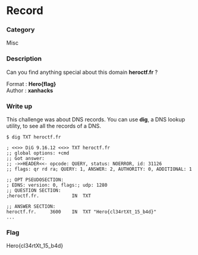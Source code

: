 # Record

### Category

Misc

### Description

Can you find anything special about this domain **heroctf.fr** ?

Format : **Hero{flag}**<br>
Author : **xanhacks**

### Write up

This challenge was about DNS records. You can use **dig**, a DNS lookup utility, to see all the records of a DNS.

```shell
$ dig TXT heroctf.fr

; <<>> DiG 9.16.12 <<>> TXT heroctf.fr
;; global options: +cmd
;; Got answer:
;; ->>HEADER<<- opcode: QUERY, status: NOERROR, id: 31126
;; flags: qr rd ra; QUERY: 1, ANSWER: 2, AUTHORITY: 0, ADDITIONAL: 1

;; OPT PSEUDOSECTION:
; EDNS: version: 0, flags:; udp: 1280
;; QUESTION SECTION:
;heroctf.fr.			IN	TXT

;; ANSWER SECTION:
heroctf.fr.		3600	IN	TXT	"Hero{cl34rtXt_15_b4d}"
...
```

### Flag

Hero{cl34rtXt_15_b4d}